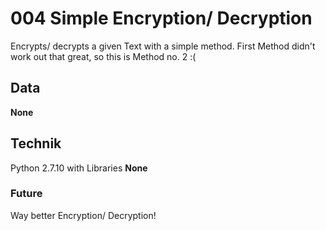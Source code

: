 # 004 Simple Encryption/ Decryption
Encrypts/ decrypts a given Text with a simple method.
First Method didn't work out that great, so this is Method no. 2 :(

## Data
__None__

## Technik
Python 2.7.10 with Libraries
__None__

### Future
Way better Encryption/ Decryption!
